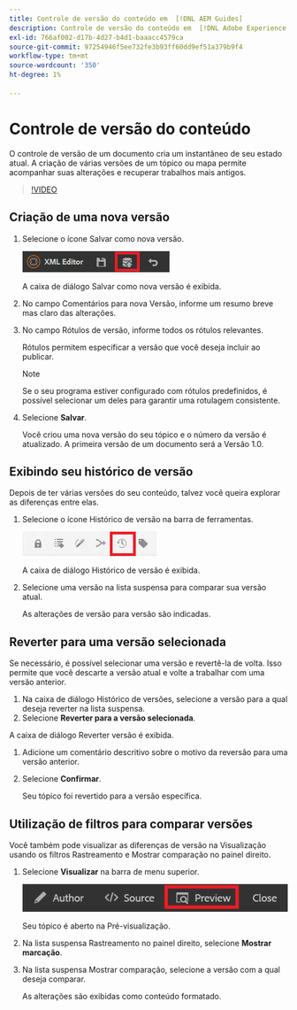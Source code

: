```yaml
---
title: Controle de versão do conteúdo em  [!DNL AEM Guides]
description: Controle de versão do conteúdo em  [!DNL Adobe Experience Manager Guides]
exl-id: 766af002-d17b-4d27-b4d1-baaacc4579ca
source-git-commit: 97254946f5ee732fe3b93ff60dd9ef51a379b9f4
workflow-type: tm+mt
source-wordcount: '350'
ht-degree: 1%

---
```


# Controle de versão do conteúdo

O controle de versão de um documento cria um instantâneo de seu estado atual. A criação de várias versões de um tópico ou mapa permite acompanhar suas alterações e recuperar trabalhos mais antigos.

>[!VIDEO](https://video.tv.adobe.com/v/336724?quality=12&learn=on)

## Criação de uma nova versão

1. Selecione o ícone Salvar como nova versão.

   ![Ícone Salvar como nova versão](images/common/save-as-new-version.png)

   A caixa de diálogo Salvar como nova versão é exibida.

1. No campo Comentários para nova Versão, informe um resumo breve mas claro das alterações.
1. No campo Rótulos de versão, informe todos os rótulos relevantes.

   Rótulos permitem especificar a versão que você deseja incluir ao publicar.

   >[!NOTE]
   >
   >Se o seu programa estiver configurado com rótulos predefinidos, é possível selecionar um deles para garantir uma rotulagem consistente.

1. Selecione **Salvar**.

   Você criou uma nova versão do seu tópico e o número da versão é atualizado. A primeira versão de um documento será a Versão 1.0.

## Exibindo seu histórico de versão

Depois de ter várias versões do seu conteúdo, talvez você queira explorar as diferenças entre elas.

1. Selecione o ícone Histórico de versão na barra de ferramentas.

   ![Ícone de Histórico de Versões](images/lesson-7/version-history.png)

   A caixa de diálogo Histórico de versão é exibida.

1. Selecione uma versão na lista suspensa para comparar sua versão atual.

   As alterações de versão para versão são indicadas.

## Reverter para uma versão selecionada

Se necessário, é possível selecionar uma versão e revertê-la de volta. Isso permite que você descarte a versão atual e volte a trabalhar com uma versão anterior.

1. Na caixa de diálogo Histórico de versões, selecione a versão para a qual deseja reverter na lista suspensa.
1. Selecione **Reverter para a versão selecionada**.

A caixa de diálogo Reverter versão é exibida.

1. Adicione um comentário descritivo sobre o motivo da reversão para uma versão anterior.
1. Selecione **Confirmar**.

   Seu tópico foi revertido para a versão específica.

## Utilização de filtros para comparar versões

Você também pode visualizar as diferenças de versão na Visualização usando os filtros Rastreamento e Mostrar comparação no painel direito.

1. Selecione **Visualizar** na barra de menu superior.

   ![Botão Visualizar](images/common/select-preview.png)

   Seu tópico é aberto na Pré-visualização.

1. Na lista suspensa Rastreamento no painel direito, selecione **Mostrar marcação**.
1. Na lista suspensa Mostrar comparação, selecione a versão com a qual deseja comparar.

   As alterações são exibidas como conteúdo formatado.

